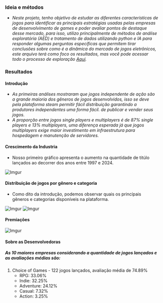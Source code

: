 ### Ideia e métodos
- *Neste projeto, tenho objetivo de estudar as diferentes características de jogos para identificar as principais estratégias usadas pelas empresas de desenvolvimento de games e poder avaliar pontos de destaque desse mercado, para isso, utilizo principalmente de métodos de análise exploratória (AED) e tratamento de dados utilizando python e IA para responder algumas perguntas específicas que permitem tirar conclusões sobre como é a dinâmica do mercado de jogos eletrônicos, este arquivo terá como foco os resultados, mas você pode acessar todo o processo de exploração [Aqui](https://github.com/NonakaVal/steam/blob/main/main.ipynb).*


### Resultados

#### Introdução
- *As primeiras análises mostraram que jogos independente de ação são a grande maioria dos gêneros de jogos desenvolvidos, isso se deve pela plataforma steam permitir fácil distribuição garantindo a produtores independentes uma forma fácil. de publicar e vender seus jogos.*
- *A proporção entre jogos single players e multiplayers é de 87% single players e 13% multiplayers, uma diferença esperada já que jogos multiplayers exige maior investimento em infraestrutura para hospedagem e manutenção de servidores.*

#### Crescimento da Industria
- Nosso primeiro gráfico apresenta o aumento na quantidade de titúlo lançados ao decorrer dos anos entre 1997 e 2024.

![Imgur](https://i.imgur.com/Cxd0k8b.png)

#### Distribuição de jogos por gênero e categoria

- Como dito da introdução, podemos observar quais os princípais gêneros e categorias disponíveis na plataforma.

![Imgur](https://i.imgur.com/q1GWBKR.png)
![Imgur](https://i.imgur.com/WHRTBMH.png)

#### Premiações

![Imgur](https://i.imgur.com/I6gEAV9.png)

#### Sobre as Desenvolvedoras
#####  As 10 maiores empresas considerando a quantidade de jogos lançados e as avaliações médias são:

1. Choice of Games - 122 jogos lançados, avaliação média de 74.89%
    - RPG: 33.06%
    - Indie: 32.25%
    - Adventure: 24.12%
    - Casual: 7.32%
    - Action: 3.25%
